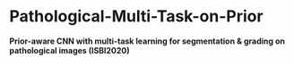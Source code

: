 # Pathological-Multi-Task-on-Prior
**Prior-aware CNN with multi-task learning for segmentation & grading on pathological images (ISBI2020)**


